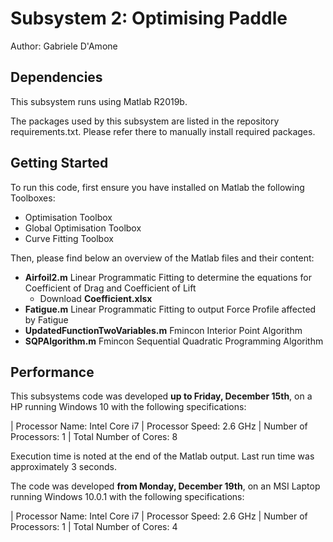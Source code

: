 # Subsystem 2: Optimising Paddle 

Author: Gabriele D'Amone

## Dependencies

This subsystem runs using Matlab R2019b.

The packages used by this subsystem are listed in the repository requirements.txt. Please refer there to manually install required packages.

## Getting Started

To run this code, first ensure you have installed on Matlab the following Toolboxes:

- Optimisation Toolbox
- Global Optimisation Toolbox
- Curve Fitting Toolbox

Then, please find below an overview of the Matlab files and their content:

- **Airfoil2.m** Linear Programmatic Fitting to determine the equations for Coefficient of Drag and Coefficient of Lift
  - Download **Coefficient.xlsx**
- **Fatigue.m** Linear Programmatic Fitting to output Force Profile affected by Fatigue
- **UpdatedFunctionTwoVariables.m** Fmincon Interior Point Algorithm
- **SQPAlgorithm.m** Fmincon Sequential Quadratic Programming Algorithm



## Performance

This subsystems code was developed **up to Friday, December 15th**, on a HP running Windows 10 with the following specifications:

| Processor Name: Intel Core i7 | Processor Speed: 2.6 GHz | Number of Processors: 1 | Total Number of Cores: 8

Execution time is noted at the end of the Matlab output. Last run time was approximately 3 seconds.

The code was developed **from Monday, December 19th**, on an MSI Laptop running Windows 10.0.1 with the following specifications:

| Processor Name: Intel Core i7 | Processor Speed: 2.6 GHz | Number of Processors: 1 | Total Number of Cores: 4
